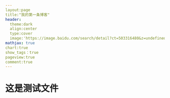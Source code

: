 ```yaml
---
layout:page
title:"我的第一条博客"
header:
  theme:dark
  align:center
  type:cover
  image:'https://image.baidu.com/search/detail?ct=503316480&z=undefined&tn=baiduimagedetail&ipn=d&word=%E5%9B%BE%E7%89%87%E5%A3%81%E7%BA%B8&step_word=&ie=utf-8&in=&cl=2&lm=-1&st=undefined&hd=undefined&latest=undefined&copyright=undefined&cs=1519005709,2180488599&os=950750657,3843072129&simid=3433998547,260224948&pn=16&rn=1&di=7108135681917976577&ln=1523&fr=&fmq=1657617374061_R&fm=&ic=undefined&s=undefined&se=&sme=&tab=0&width=undefined&height=undefined&face=undefined&is=0,0&istype=0&ist=&jit=&bdtype=0&spn=0&pi=0&gsm=1e&objurl=https%3A%2F%2Fgimg2.baidu.com%2Fimage_search%2Fsrc%3Dhttp%253A%252F%252Fpic.jj20.com%252Fup%252Fallimg%252F512%252F042G2121545%252F12042G21545-6.jpg%26refer%3Dhttp%253A%252F%252Fpic.jj20.com%26app%3D2002%26size%3Df9999%2C10000%26q%3Da80%26n%3D0%26g%3D0n%26fmt%3Dauto%3Fsec%3D1660209389%26t%3D05f5a443c6e193afaf557fd144a0f218&rpstart=0&rpnum=0&adpicid=0&nojc=undefined&dyTabStr=MCwzLDYsMSw0LDIsNSw3LDgsOQ%3D%3D'
mathjax: true
chart:true
show_tags：true
pageview:true
comment:true
---
```


# 这是测试文件



